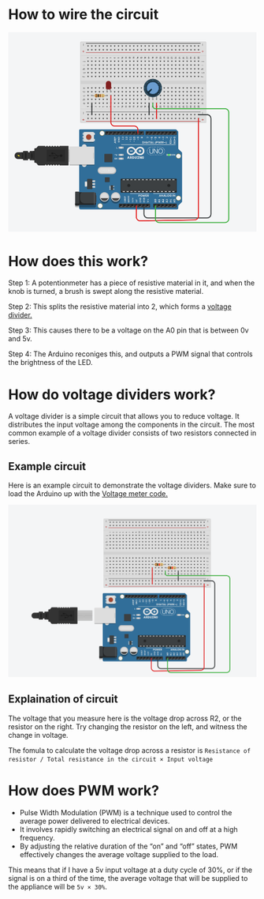 # How to wire the circuit

![alt text](<main circuit.png>)

# How does this work?

Step 1: A potentionmeter has a piece of resistive material in it, and when the knob is turned, a brush is swept along the resistive material.

Step 2: This splits the resistive material into 2, which forms a [voltage divider.](#how-do-voltage-dividers-work)

Step 3: This causes there to be a voltage on the A0 pin that is between 0v and 5v.

Step 4: The Arduino reconiges this, and outputs a PWM signal that controls the brightness of the LED.

# How do voltage dividers work?
A voltage divider is a simple circuit that allows you to reduce voltage. It distributes the input voltage among the components in the circuit. The most common example of a voltage divider consists of two resistors connected in series. 

## Example circuit

Here is an example circuit to demonstrate the voltage dividers. Make sure to load the Arduino up with the [Voltage meter code.](https://github.com/bryan6970/Cool-quick-arduino-projects/blob/main/Voltage%20meter/Voltage%20meter.ino)

![alt text](<Voltage divider circuit.png>)

## Explaination of circuit

The voltage that you measure here is the voltage drop across R2, or the resistor on the right. Try changing the resistor on the left, and witness the change in voltage.

The fomula to calculate the voltage drop across a resistor is `Resistance of resistor / Total resistance in the circuit × Input voltage`


# How does PWM work?

- Pulse Width Modulation (PWM) is a technique used to control the average power delivered to electrical devices.
- It involves rapidly switching an electrical signal on and off at a high frequency.
- By adjusting the relative duration of the “on” and “off” states, PWM effectively changes the average voltage supplied to the load.

This means that if I have a 5v input voltage at a duty cycle of 30%, or if the signal is on a third of the time, the average voltage that will be supplied to the appliance will be `5v × 30%`. 

